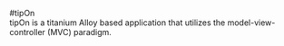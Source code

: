 #tipOn			
 tipOn is a titanium Alloy based application that utilizes the model-view-controller (MVC) paradigm.
